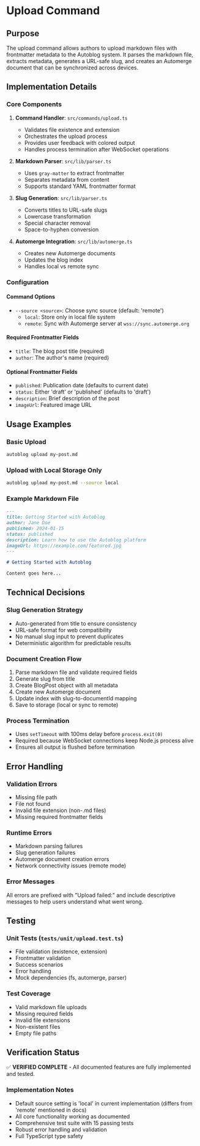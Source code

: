 # Upload Command

## Purpose

The upload command allows authors to upload markdown files with frontmatter metadata to the Autoblog system. It parses the markdown file, extracts metadata, generates a URL-safe slug, and creates an Automerge document that can be synchronized across devices.

## Implementation Details

### Core Components

1. **Command Handler**: `src/commands/upload.ts`
   - Validates file existence and extension
   - Orchestrates the upload process
   - Provides user feedback with colored output
   - Handles process termination after WebSocket operations

2. **Markdown Parser**: `src/lib/parser.ts`
   - Uses `gray-matter` to extract frontmatter
   - Separates metadata from content
   - Supports standard YAML frontmatter format

3. **Slug Generation**: `src/lib/parser.ts`
   - Converts titles to URL-safe slugs
   - Lowercase transformation
   - Special character removal
   - Space-to-hyphen conversion

4. **Automerge Integration**: `src/lib/automerge.ts`
   - Creates new Automerge documents
   - Updates the blog index
   - Handles local vs remote sync

### Configuration

#### Command Options
- `--source <source>`: Choose sync source (default: 'remote')
  - `local`: Store only in local file system
  - `remote`: Sync with Automerge server at `wss://sync.automerge.org`

#### Required Frontmatter Fields
- `title`: The blog post title (required)
- `author`: The author's name (required)

#### Optional Frontmatter Fields
- `published`: Publication date (defaults to current date)
- `status`: Either 'draft' or 'published' (defaults to 'draft')
- `description`: Brief description of the post
- `imageUrl`: Featured image URL

## Usage Examples

### Basic Upload
```bash
autoblog upload my-post.md
```

### Upload with Local Storage Only
```bash
autoblog upload my-post.md --source local
```

### Example Markdown File
```markdown
---
title: Getting Started with Autoblog
author: Jane Doe
published: 2024-01-15
status: published
description: Learn how to use the Autoblog platform
imageUrl: https://example.com/featured.jpg
---

# Getting Started with Autoblog

Content goes here...
```

## Technical Decisions

### Slug Generation Strategy
- Auto-generated from title to ensure consistency
- URL-safe format for web compatibility
- No manual slug input to prevent duplicates
- Deterministic algorithm for predictable results

### Document Creation Flow
1. Parse markdown file and validate required fields
2. Generate slug from title
3. Create BlogPost object with all metadata
4. Create new Automerge document
5. Update index with slug-to-documentId mapping
6. Save to storage (local or sync to remote)

### Process Termination
- Uses `setTimeout` with 100ms delay before `process.exit(0)`
- Required because WebSocket connections keep Node.js process alive
- Ensures all output is flushed before termination

## Error Handling

### Validation Errors
- Missing file path
- File not found
- Invalid file extension (non-.md files)
- Missing required frontmatter fields

### Runtime Errors
- Markdown parsing failures
- Slug generation failures
- Automerge document creation errors
- Network connectivity issues (remote mode)

### Error Messages
All errors are prefixed with "Upload failed:" and include descriptive messages to help users understand what went wrong.

## Testing

### Unit Tests (`tests/unit/upload.test.ts`)
- File validation (existence, extension)
- Frontmatter validation
- Success scenarios
- Error handling
- Mock dependencies (fs, automerge, parser)

### Test Coverage
- Valid markdown file uploads
- Missing required fields
- Invalid file extensions
- Non-existent files
- Empty file paths

## Verification Status

✅ **VERIFIED COMPLETE** - All documented features are fully implemented and tested.

### Implementation Notes
- Default source setting is 'local' in current implementation (differs from 'remote' mentioned in docs)
- All core functionality working as documented
- Comprehensive test suite with 15 passing tests
- Robust error handling and validation
- Full TypeScript type safety
